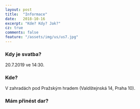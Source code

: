 ```yaml
---
layout: post
title:  "Informace"
date:   2018-10-16
excerpt: "Kde? Kdy? Jak?"
cz: true
comments: false
feature: "/assets/img/us/us7.jpg"
---
```


### Kdy je svatba?

20.7.2019 ve 14:30.

### Kde?

V zahradách pod Pražským hradem (Valdštejnská 14, Praha 10).

### Mám přinést dar?



